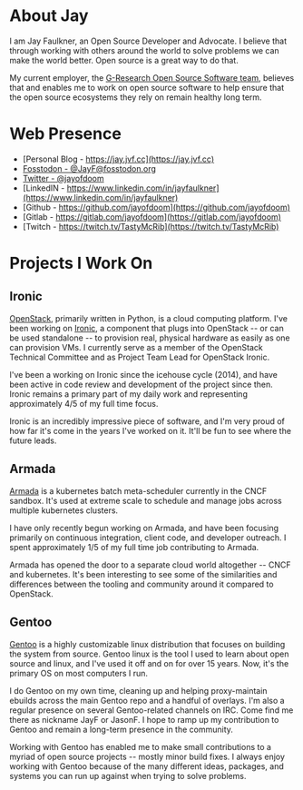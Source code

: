 About Jay
=========

I am Jay Faulkner, an Open Source Developer and Advocate. I believe that
through working with others around the world to solve problems we can make
the world better. Open source is a great way to do that.

My current employer, the
[G-Research Open Source Software team](https://github.com/G-Research), believes
that and enables me to work on open source software to help ensure that the
open source ecosystems they rely on remain healthy long term.

Web Presence
============
- [Personal Blog - https://jay.jvf.cc](https://jay.jvf.cc)
- [Fosstodon - @JayF@fosstodon.org](https://oldos.me/@JayF)
- [Twitter - @jayofdoom](https://twitter.com/jayofdoom)
- [LinkedIN - https://www.linkedin.com/in/jayfaulkner](https://www.linkedin.com/in/jayfaulkner)
- [Github - https://github.com/jayofdoom](https://github.com/jayofdoom)
- [Gitlab - https://gitlab.com/jayofdoom](https://gitlab.com/jayofdoom)
- [Twitch - https://twitch.tv/TastyMcRib](https://twitch.tv/TastyMcRib)

Projects I Work On
==================

Ironic
------
[OpenStack](https://www.openstack.org), primarily written in Python, is a cloud
computing platform. I've been working on [Ironic](https://ironicbaremetal.org),
a component that plugs into OpenStack -- or can be used standalone -- to
provision real, physical hardware as easily as one can provision VMs. I
currently serve as a member of the OpenStack Technical Committee and as
Project Team Lead for OpenStack Ironic.

I've been a working on Ironic since the icehouse cycle (2014), and have been
active in code review and development of the project since then. Ironic remains
a primary part of my daily work and representing approximately 4/5 of my full
time focus.

Ironic is an incredibly impressive piece of software, and I'm very proud of
how far it's come in the years I've worked on it. It'll be fun to see where
the future leads.

Armada
------
[Armada](https://armadaproject.io) is a kubernetes batch meta-scheduler
currently in the CNCF sandbox. It's used at extreme scale to schedule and
manage jobs across multiple kubernetes clusters.

I have only recently begun working on Armada, and have been focusing primarily
on continuous integration, client code, and developer outreach. I spent
approximately 1/5 of my full time job contributing to Armada.

Armada has opened the door to a separate cloud world altogether -- CNCF and
kubernetes. It's been interesting to see some of the similarities and
differences between the tooling and community around it compared to OpenStack.

Gentoo
------
[Gentoo](https://gentoo.org) is a highly customizable linux distribution that
focuses on building the system from source. Gentoo linux is the tool I used to
learn about open source and linux, and I've used it off and on for over 15
years. Now, it's the primary OS on most computers I run.

I do Gentoo on my own time, cleaning up and helping proxy-maintain ebuilds
across the main Gentoo repo and a handful of overlays. I'm also a regular
presence on several Gentoo-related channels on IRC. Come find me there as
nickname JayF or JasonF. I hope to ramp up my contribution to Gentoo and
remain a long-term presence in the community.

Working with Gentoo has enabled me to make small contributions to a myriad of
open source projects -- mostly minor build fixes. I always enjoy working with
Gentoo because of the many different ideas, packages, and systems you can run
up against when trying to solve problems.
